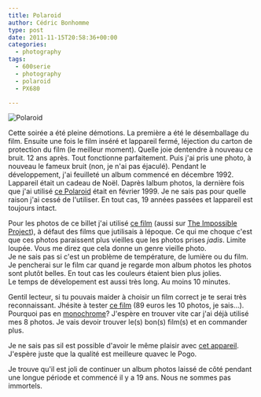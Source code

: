 ```yaml
---
title: Polaroid
author: Cédric Bonhomme
type: post
date: 2011-11-15T20:58:36+00:00
categories:
  - photography
tags:
  - 600serie
  - photography
  - polaroid
  - PX680

---
```

![Polaroid](/images/blog/2011/11/montage_polaroid_px680ColorShade.png)

Cette soirée a été pleine démotions. La première a été le désemballage du film. Ensuite une fois le film inséré et lappareil fermé, léjection du carton de protection du film (le meilleur moment). Quelle joie dentendre à nouveau ce bruit. 12 ans après. Tout fonctionne parfaitement. Puis j'ai pris une photo, à nouveau le fameux bruit (non, je n'ai pas éjaculé). Pendant le développement, j'ai feuilleté un album commencé en décembre 1992. Lappareil était un cadeau de Noël. Daprès lalbum photos, la dernière fois que j'ai utilisé [ce Polaroid][1] était en février 1999. Je ne sais pas pour quelle raison j'ai cessé de l'utiliser. En tout cas, 19 années passées et lappareil est toujours intact.

Pour les photos de ce billet j'ai utilisé [ce film][2] (aussi sur [The Impossible Project][3]), à défaut des films que jutilisais à lépoque. Ce qui me choque c'est que ces photos paraissent plus vieilles que les photos prises _jadis_. Limite loupée. Vous me direz que cela donne un genre vieille photo.  
Je ne sais pas si c'est un problème de température, de lumière ou du film. Je pencherai sur le film car quand je regarde mon album photos les photos sont plutôt belles. En tout cas les couleurs étaient bien plus jolies.  
Le temps de dévelopement est aussi très long. Au moins 10 minutes. 

Gentil lecteur, si tu pouvais maider à choisir un film correct je te serai très reconnaissant. Jhésite à tester [ce film][4] (89 euros les 10 photos, je sais…). Pourquoi pas en [monochrome][5]? J'espère en trouver vite car j'ai déjà utilisé mes 8 photos. Je vais devoir trouver le(s) bon(s) film(s) et en commander plus.

Je ne sais pas sil est possible d'avoir le même plaisir avec [cet appareil][6]. J'espère juste que la qualité est meilleure quavec le Pogo.

Je trouve qu'il est joli de continuer un album photos laissé de côté pendant une longue période et commencé il y a 19 ans. Nous ne sommes pas immortels.

 [1]: http://www.polaroid-passion.com/appareils-polaroid-600.php?id=10
 [2]: http://www.polaroid-passion.com/films-polaroid-600.php?id=102
 [3]: http://shop.the-impossible-project.com/fr/shop/film/600/fi_600_1_px680_ff_mum
 [4]: http://www.amazon.fr/Polaroid-600-Film-Single-Pack/dp/B00004Z61H
 [5]: http://www.amazon.fr/600-Silver-Shade-First-Flush/dp/B003E5I85C
 [6]: http://store.polaroid.com/product/9/356223/Z340/_/Z340_Instant_Digital_Camera
